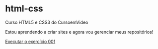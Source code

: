 # html-css
 Curso HTML5 e CSS3 do CursoemVideo

 Estou aprendendo a criar sites e agora vou gerenciar meus repositórios!

 <a href="https://matheusreismg.github.io/html-css/exercicios/ex001/index.html">Executar o exercício 001</a>
